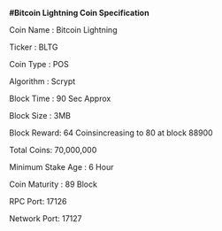 <b>#Bitcoin Lightning Coin Specification</b>

Coin Name : Bitcoin Lightning

Ticker : BLTG

Coin Type : POS 

Algorithm : Scrypt

Block Time : 90 Sec Approx

Block Size : 3MB 

Block Reward: 64 Coinsincreasing to 80 at block 88900
 
Total Coins: 70,000,000

Minimum Stake Age : 6 Hour

Coin Maturity : 89 Block

RPC Port: 17126

Network Port: 17127
